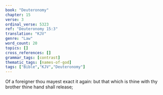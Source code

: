 ```yaml
---
book: "Deuteronomy"
chapter: 15
verse: 3
ordinal_verse: 5323
ref: "Deuteronomy 15:3"
translation: "KJV"
genre: "Law"
word_count: 20
topics: []
cross_references: []
grammar_tags: [contrast]
thematic_tags: [names-of-god]
tags: ["Bible","KJV","Deuteronomy"]
---
```

Of a foreigner thou mayest exact it again: but that which is thine with thy brother thine hand shall release;
